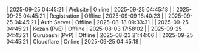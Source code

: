 | 2025-09-25 04:45:21 | Website | Online | 2025-09-25 04:45:18 |
| 2025-09-25 04:45:21 | Registration | Offline | 2025-09-09 16:40:23 |
| 2025-09-25 04:45:21 | Auth Server | Offline | 2025-08-18 09:33:31 |
| 2025-09-25 04:45:21 | Kezan (PvE) | Offline | 2025-08-03 17:58:02 |
| 2025-09-25 04:45:21 | Gurubashi (PvP) | Offline | 2025-08-23 21:44:06 |
| 2025-09-25 04:45:21 | Cloudflare | Online | 2025-09-25 04:45:18 |
